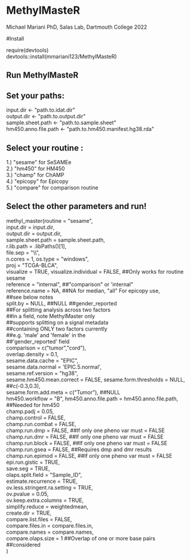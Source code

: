 # MethylMasteR
Michael Mariani PhD, Salas Lab, Dartmouth College 2022

#Install

require(devtools)\
devtools::install(mmariani123/MethylMasteR)

## Run MethylMasteR

## Set your paths:

input.dir <- "path.to.idat.dir"\
output.dir <- "path.to.output.dir"\
sample.sheet.path <- "path.to.sample.sheet"\
hm450.anno.file.path <- "path.to.hm450.manifest.hg38.rda"

## Select your routine :

1.) "sesame" for SeSAMEe\
2.) "hm450" for HM450\
3.) "champ" for ChAMP\
4.) "epicopy" for Epicopy\
5.) "compare" for comparison routine

## Select the other parameters and run!

methyl_master(routine              = "sesame",\
              input.dir            = input.dir,\
              output.dir           = output.dir,\
              sample.sheet.path    = sample.sheet.path,\
              r.lib.path           = .libPaths()[1],\
              file.sep             = "\\\\",\
              n.cores              = 1,
              os.type              = "windows",\
              proj                 = "TCGA-BLCA",\
              visualize            = TRUE,
              visualize.individual = FALSE, ##Only works for routine sesame\
              reference            = "internal", ##"comparison" or 'internal"\
              reference.name       = NA, ##NA for median, "all" For epicopy use,\
                                         ##see below notes\
              split.by             = NULL, ##NULL ##gender_reported\
                                     ##For splitting analysis across two factors\
                                     ##in a field, note MethylMaster only\
                                     ##supports splitting on a signal metadata\
                                     ##containing ONLY two factors currently\
                                     ##e.g. 'male' and 'female' in the\
                                     ##'gender_reported' field\
              comparison           = c("tumor","cord"),\
              overlap.density      = 0.1,\
              sesame.data.cache    = "EPIC",\
              sesame.data.normal   = 'EPIC.5.normal',\
              sesame.ref.version   = "hg38",\
              sesame.hm450.mean.correct = FALSE,
              sesame.form.thresholds = NULL, ##c(-0.3,0.3),\
              sesame.form.add.meta = c("Tumor"), ##NULL\
              hm450.workflow       = "B",
              hm450.anno.file.path = hm450.anno.file.path, ##Needed for hm450\
              champ.padj           = 0.05,\
              champ.control        = FALSE,\
              champ.run.combat     = FALSE,\
              champ.run.dmp        = FALSE, ##If only one pheno var must = FALSE\
              champ.run.dmr        = FALSE, ##If only one pheno var must = FALSE\
              champ.run.block      = FALSE, ##If only one pheno var must = FALSE\
              champ.run.gsea       = FALSE, ##Requires dmp and dmr results\
              champ.run.epimod     = FALSE, ##If only one pheno var must = FALSE\
              epi.run.gistic       = TRUE,\
              save.seg             = TRUE,\
              olaps.split.field    = "Sample_ID",\
              estimate.recurrence  = TRUE,\
              ov.less.stringent.ra.setting = TRUE,\
              ov.pvalue            = 0.05,\
              ov.keep.extra.columns = TRUE,\
              simplify.reduce      = weightedmean,\
              create.dir           = TRUE,\
              compare.list.files   = FALSE,\
              compare.files.in     = compare.files.in,\
              compare.names        = compare.names,\
              compare.olaps.size   = 1 ##Overlap of one or more base pairs\
                                       ##considered\
              )

